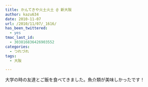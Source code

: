 ```yaml
---
title: かんてきや火土火土 @ 新大阪
author: kazu634
date: 2010-11-07
url: /2010/11/07/_1616/
has_been_twittered:
  - yes
tmac_last_id:
  - 303816836426903552
categories:
  - つれづれ
tags:
  - 大阪

---
```

<div class="pp_items">
<div class="pp_item">
<p>
      大学の時の友達とご飯を食べてきました。魚介類が美味しかったです！
</p>
    
<p>
<!--more-->
</p>
</div>
  
<div class="pp_item">
<img style="max-width: 100%;" src="http://static.pixelpipe.com/2ffe029a-f7b2-4711-be80-fee4ecf9ad11_b.jpg" alt="" />
</div>
  
<div class="pp_item">
<img style="max-width: 100%;" src="http://static.pixelpipe.com/39a20c4e-86da-4841-ad42-9c33612c1a04_b.jpg" alt="" />
</div>
  
<div class="pp_item">
<img style="max-width: 100%;" src="http://static.pixelpipe.com/03a4bfdb-82cd-46ad-97c1-f9ee8da04c59_b.jpg" alt="" />
</div>
  
<div class="pp_item">
<img style="max-width: 100%;" src="http://static.pixelpipe.com/c996c8af-c301-48c5-8bde-cfb78a8f76a7_b.jpg" alt="" />
</div>
  
<div class="pp_item">
<img style="max-width: 100%;" src="http://static.pixelpipe.com/ed3bc404-44a7-4617-b0d5-579e036ea33b_b.jpg" alt="" />
</div>
  
<div class="pp_item">
<img style="max-width: 100%;" src="http://static.pixelpipe.com/b6f791b4-e11c-4cc1-acc5-d43a05e527ce_b.jpg" alt="" />
</div>
</div>